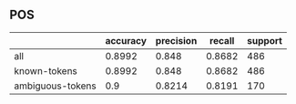 
## POS

|                  | accuracy | precision | recall | support |
|------------------|----------|-----------|--------|---------|
| all              | 0.8992   | 0.848     | 0.8682 | 486     |
| known-tokens     | 0.8992   | 0.848     | 0.8682 | 486     |
| ambiguous-tokens | 0.9      | 0.8214    | 0.8191 | 170     |

